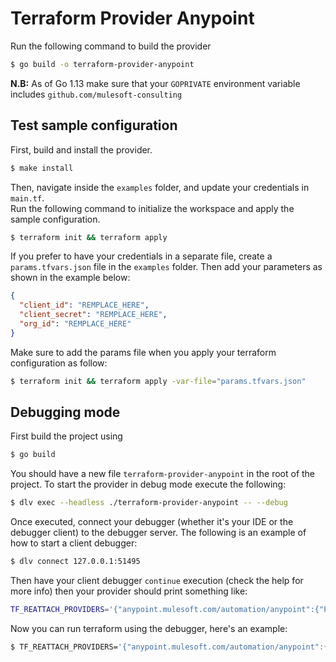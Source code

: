 # Terraform Provider Anypoint

Run the following command to build the provider

```bash
$ go build -o terraform-provider-anypoint
```

**N.B:** As of Go 1.13 make sure that your `GOPRIVATE` environment variable includes `github.com/mulesoft-consulting` 

## Test sample configuration

First, build and install the provider.

```bash
$ make install
```

Then, navigate inside the `examples` folder, and update your credentials in `main.tf`.   
Run the following command to initialize the workspace and apply the sample configuration.

```bash
$ terraform init && terraform apply
```

If you prefer to have your credentials in a separate file, create a `params.tfvars.json` file in the `examples` folder. Then add your parameters as shown in the example below: 

```json
{
  "client_id": "REMPLACE_HERE",
  "client_secret": "REMPLACE_HERE",
  "org_id": "REMPLACE_HERE"
}
```
Make sure to add the params file when you apply your terraform configuration as follow:
```bash
$ terraform init && terraform apply -var-file="params.tfvars.json"
```

## Debugging mode

First build the project using
```bash
$ go build
```

You should have a new file `terraform-provider-anypoint` in the root of the project. To start the provider in debug mode execute the following: 
```bash
$ dlv exec --headless ./terraform-provider-anypoint -- --debug
```

Once executed, connect your debugger (whether it's your IDE or the debugger client) to the debugger server. The following is an example of how to start a client debugger:
```bash
$ dlv connect 127.0.0.1:51495
```

Then have your client debugger `continue` execution (check the help for more info) then your provider should print something like: 
```bash
TF_REATTACH_PROVIDERS='{"anypoint.mulesoft.com/automation/anypoint":{"Protocol":"grpc","Pid":69612,"Test":true,"Addr":{"Network":"unix","String":"/var/folders/yc/k0_j_x0945jdthsw7fzw5ysh0000gp/T/plugin598168131"}}}'
```

Now you can run terraform using the debugger, here's an example: 

```bash
$ TF_REATTACH_PROVIDERS='{"anypoint.mulesoft.com/automation/anypoint":{"Protocol":"grpc","Pid":69612,"Test":true,"Addr":{"Network":"unix","String":"/var/folders/yc/k0_j_x0945jdthsw7fzw5ysh0000gp/T/plugin598168131"}}}' terraform apply --auto-approve -var-file="params.tfvars.json"
```